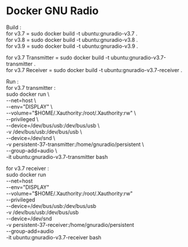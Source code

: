 # Docker GNU Radio

Build :  
for v3.7 = sudo docker build -t ubuntu:gnuradio-v3.7 .  
for v3.8 = sudo docker build -t ubuntu:gnuradio-v3.8 .  
for v3.9 = sudo docker build -t ubuntu:gnuradio-v3.9 .  

for v3.7 Transmitter = sudo docker build -t ubuntu:gnuradio-v3.7-transmitter .  
for v3.7 Receiver = sudo docker build -t ubuntu:gnuradio-v3.7-receiver .  

Run :  
for v3.7 transmitter :  
sudo docker run \  
--net=host \  
--env="DISPLAY" \  
--volume="$HOME/.Xauthority:/root/.Xauthority:rw" \  
--privileged \  
--device=/dev/bus/usb:/dev/bus/usb \  
-v /dev/bus/usb:/dev/bus/usb \  
--device=/dev/snd \  
-v persistent-37-transmitter:/home/gnuradio/persistent \  
--group-add=audio \  
-it ubuntu:gnuradio-v3.7-transmitter bash  

for v3.7 receiver :  
sudo docker run \
--net=host \
--env="DISPLAY" \
--volume="$HOME/.Xauthority:/root/.Xauthority:rw" \
--privileged \
--device=/dev/bus/usb:/dev/bus/usb \
-v /dev/bus/usb:/dev/bus/usb \
--device=/dev/snd \
-v persistent-37-receiver:/home/gnuradio/persistent \
--group-add=audio \
-it ubuntu:gnuradio-v3.7-receiver bash

 
